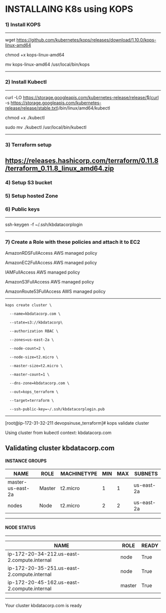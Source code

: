 # INSTALLAING K8s using KOPS


### 1) Install KOPS
--------------------------------------------------------------------------------
wget https://github.com/kubernetes/kops/releases/download/1.10.0/kops-linux-amd64

chmod +x kops-linux-amd64

mv kops-linux-amd64 /usr/local/bin/kops

--------------------------------------------------------------------------------


### 2) Install Kubectl
--------------------------------------------------------------------------------
curl -LO https://storage.googleapis.com/kubernetes-release/release/$(curl -s https://storage.googleapis.com/kubernetes-release/release/stable.txt)/bin/linux/amd64/kubectl

chmod +x ./kubectl

sudo mv ./kubectl /usr/local/bin/kubectl

--------------------------------------------------------------------------------

### 3) Terraform setup
 https://releases.hashicorp.com/terraform/0.11.8/terraform_0.11.8_linux_amd64.zip
--------------------------------------------------------------------------------

### 4) Setup S3 bucket
### 5) Setup hosted Zone
 
### 6) Public keys
--------------------------------------------------------------------------------
ssh-keygen -f ~/.ssh/kbdatacorplogin

--------------------------------------------------------------------------------
### 7) Create a Role with these policies and attach it to EC2
AmazonRDSFullAccess
AWS managed policy

 AmazonEC2FullAccess
AWS managed policy

 IAMFullAccess
AWS managed policy

 AmazonS3FullAccess
AWS managed policy

 AmazonRoute53FullAccess
 AWS managed policy
 
--------------------------------------------------------------------------------
```
kops create cluster \

  --name=kbdatacorp.com \

  --state=s3://kbdatacorp\

  --authorization RBAC \

  --zones=us-east-2a \

  --node-count=2 \

  --node-size=t2.micro \

  --master-size=t2.micro \

  --master-count=1 \

  --dns-zone=kbdatacorp.com \

  --out=kops_terraform \

  --target=terraform \

  --ssh-public-key=~/.ssh/kbdatacorplogin.pub
```

--------------------------------------------------------------------------------
[root@ip-172-31-32-211 devopsinuse_terraform]# kops validate cluster

Using cluster from kubectl context: kbdatacorp.com

Validating cluster kbdatacorp.com
--------------------------------------------------------------------------------


#### INSTANCE GROUPS

|NAME                  |  ROLE    |MACHINETYPE   |  MIN  |   MAX  |   SUBNETS  |
|----------------------|----------|--------------|-------|--------|------------|
|master-us-east-2a     |  Master  | t2.micro     |   1   |    1   | us-east-2a |
|nodes                 | Node     | t2.micro     |   2   |    2   | us-east-2a |

--------------------------------------------------------------------------------


#### NODE STATUS
--------------------------------------------------------------------------------

|NAME                                          |  ROLE   | READY|
|----------------------------------------------|---------|------|
|ip-172-20-34-212.us-east-2.compute.internal   | node    | True |
|ip-172-20-35-251.us-east-2.compute.internal   | node    | True |
|ip-172-20-45-162.us-east-2.compute.internal   | master  | True |

--------------------------------------------------------------------------------

Your cluster kbdatacorp.com is ready
